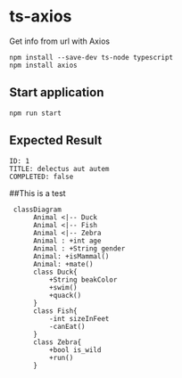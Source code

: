 # ts-axios
Get info from url with Axios

```console
npm install --save-dev ts-node typescript
npm install axios
```

## Start application
```console
npm run start
```

## Expected Result
```console
ID: 1
TITLE: delectus aut autem
COMPLETED: false
```

##This is a test
```mermaid
 classDiagram
      Animal <|-- Duck
      Animal <|-- Fish
      Animal <|-- Zebra
      Animal : +int age
      Animal : +String gender
      Animal: +isMammal()
      Animal: +mate()
      class Duck{
          +String beakColor
          +swim()
          +quack()
      }
      class Fish{
          -int sizeInFeet
          -canEat()
      }
      class Zebra{
          +bool is_wild
          +run()
      }
     
```
